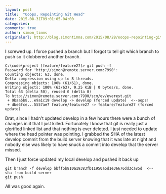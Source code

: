 ```yaml
---
layout: post
title:  "Ooops, Repointing Git Head"
date: 2015-08-31T09:01:05-04:00
categories:
comments: true
author: simon_timms
originalurl: http://blog.simontimms.com/2015/08/28/ooops-repointing-git-head/
---
```


I screwed up. I force pushed a branch but I forgot to tell git which branch to push so it clobbered another branch.

    C:\code\project [feature/feature27]> git push -f
    Password for 'http://simon@remote.server.com:7990':
    Counting objects: 63, done.
    Delta compression using up to 8 threads.
    Compressing objects: 100% (61/61), done.
    Writing objects: 100% (63/63), 9.25 KiB | 0 bytes/s, done.
    Total 63 (delta 50), reused 0 (delta 0)
    To http://simon@remote.server.com:7990/scm/ev/everest.git
     + 0baa5b8...e9a1c19 develop -> develop (forced update)  <--oops!
     + dbe6fce...5557ae7 feature/feature27 -> feature/feature27 (forced update)

Drat, since I hadn't updated develop in a few hours there were a bunch of changes in it that I just killed. Fortunately I know that git is really just a glorified linked list and that nothing is ever deleted. I just needed to update where the head pointer was pointing. I grabbed the SHA of the latest develop commit from the build server knowing that it was late at night and nobody else was likely to have snuck a commit into develop that the server missed.

Then I just force updated my local develop and pushed it back up

    git branch -f develop bbff5b810a19383fb11950a5d1e36676dd3ca85d  <-- sha from build server
    git push

All was good again.  